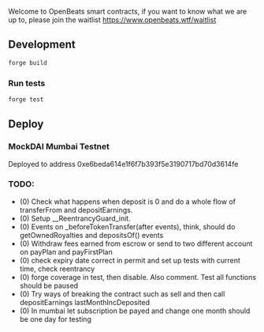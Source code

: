 Welcome to OpenBeats smart contracts, if you want to know what we are up to, please join the waitlist https://www.openbeats.wtf/waitlist
## Development

```sh
forge build
```

### Run tests

```sh
forge test
```

## Deploy

### MockDAI Mumbai Testnet

Deployed to address 0xe6beda614e1f6f7b393f5e3190717bd70d3614fe  

### TODO:

- (0) Check what happens when deposit is 0 and do a whole flow of transferFrom and depositEarnings.
- (0) Setup __ReentrancyGuard_init.
- (0) Events on _beforeTokenTransfer(after events), think, should do getOwnedRoyalties and depositsOf() events
- (0) Withdraw fees earned from escrow or send to two different account on payPlan and payFirstPlan
- (0) check expiry date correct in permit and set up tests with current time, check reentrancy
- (0) forge coverage in test, then disable. Also comment. Test all functions should be paused
- (0) Try ways of breaking the contract such as sell and then call depositEarnings lastMonthIncDeposited
- (0) In mumbai let subscription be payed and change one month should be one day for testing